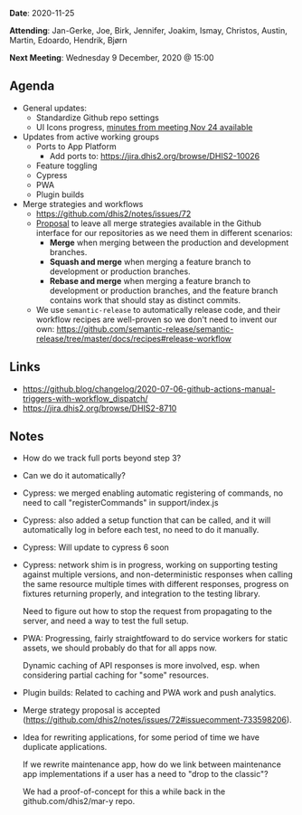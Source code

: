 **Date**: 2020-11-25

**Attending**: Jan-Gerke, Joe, Birk, Jennifer, Joakim, Ismay, Christos,
Austin, Martin, Edoardo, Hendrik, Bjørn

**Next Meeting**: Wednesday 9 December, 2020 @ 15:00

## Agenda

- General updates:
  - Standardize Github repo settings
  - UI Icons progress, [minutes from meeting Nov 24 available](https://github.com/dhis2/notes/pull/179)
- Updates from active working groups
  - Ports to App Platform
     - Add ports to: https://jira.dhis2.org/browse/DHIS2-10026
  - Feature toggling
  - Cypress
  - PWA
  - Plugin builds
- Merge strategies and workflows
  - https://github.com/dhis2/notes/issues/72
  - [Proposal](https://github.com/dhis2/notes/issues/72#issuecomment-733598206) to leave all merge strategies available in the Github interface for our repositories as we need them in different scenarios:
    - **Merge** when merging between the production and development branches.
    - **Squash and merge** when merging a feature branch to development or production branches.
    - **Rebase and merge** when merging a feature branch to development or production branches, and the feature branch contains work that should stay as distinct commits.
  - We use `semantic-release` to automatically release code, and their workflow recipes are well-proven so we don't need to invent our own: https://github.com/semantic-release/semantic-release/tree/master/docs/recipes#release-workflow

## Links

-   https://github.blog/changelog/2020-07-06-github-actions-manual-triggers-with-workflow_dispatch/
-   https://jira.dhis2.org/browse/DHIS2-8710

## Notes

-	How do we track full ports beyond step 3?

-   Can we do it automatically?

-   Cypress: we merged enabling automatic registering of commands, no
    need to call "registerCommands" in support/index.js

-   Cypress: also added a setup function that can be called, and it will
    automatically log in before each test, no need to do it manually.

-   Cypress: Will update to cypress 6 soon

-   Cypress: network shim is in progress, working on supporting testing
    against multiple versions, and non-deterministic responses when
    calling the same resource multiple times with different responses,
    progress on fixtures returning properly, and integration to the
    testing library.

    Need to figure out how to stop the request from propagating to the
    server, and need a way to test the full setup.

-   PWA: Progressing, fairly straightfoward to do service workers for
    static assets, we should probably do that for all apps now.

    Dynamic caching of API responses is more involved, esp. when
    considering partial caching for "some" resources.

-   Plugin builds: Related to caching and PWA work and push analytics.

-   Merge strategy proposal is accepted
    (https://github.com/dhis2/notes/issues/72#issuecomment-733598206).

-   Idea for rewriting applications, for some period of time we have
    duplicate applications.

    If we rewrite maintenance app, how do we link between maintenance
    app implementations if a user has a need to "drop to the classic"?

    We had a proof-of-concept for this a while back in the
    github.com/dhis2/mar-y repo.
